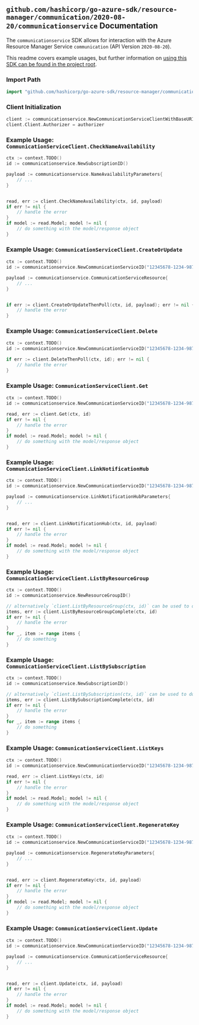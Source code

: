 
## `github.com/hashicorp/go-azure-sdk/resource-manager/communication/2020-08-20/communicationservice` Documentation

The `communicationservice` SDK allows for interaction with the Azure Resource Manager Service `communication` (API Version `2020-08-20`).

This readme covers example usages, but further information on [using this SDK can be found in the project root](https://github.com/hashicorp/go-azure-sdk/tree/main/docs).

### Import Path

```go
import "github.com/hashicorp/go-azure-sdk/resource-manager/communication/2020-08-20/communicationservice"
```


### Client Initialization

```go
client := communicationservice.NewCommunicationServiceClientWithBaseURI("https://management.azure.com")
client.Client.Authorizer = authorizer
```


### Example Usage: `CommunicationServiceClient.CheckNameAvailability`

```go
ctx := context.TODO()
id := communicationservice.NewSubscriptionID()

payload := communicationservice.NameAvailabilityParameters{
	// ...
}


read, err := client.CheckNameAvailability(ctx, id, payload)
if err != nil {
	// handle the error
}
if model := read.Model; model != nil {
	// do something with the model/response object
}
```


### Example Usage: `CommunicationServiceClient.CreateOrUpdate`

```go
ctx := context.TODO()
id := communicationservice.NewCommunicationServiceID("12345678-1234-9876-4563-123456789012", "example-resource-group", "communicationServiceValue")

payload := communicationservice.CommunicationServiceResource{
	// ...
}


if err := client.CreateOrUpdateThenPoll(ctx, id, payload); err != nil {
	// handle the error
}
```


### Example Usage: `CommunicationServiceClient.Delete`

```go
ctx := context.TODO()
id := communicationservice.NewCommunicationServiceID("12345678-1234-9876-4563-123456789012", "example-resource-group", "communicationServiceValue")

if err := client.DeleteThenPoll(ctx, id); err != nil {
	// handle the error
}
```


### Example Usage: `CommunicationServiceClient.Get`

```go
ctx := context.TODO()
id := communicationservice.NewCommunicationServiceID("12345678-1234-9876-4563-123456789012", "example-resource-group", "communicationServiceValue")

read, err := client.Get(ctx, id)
if err != nil {
	// handle the error
}
if model := read.Model; model != nil {
	// do something with the model/response object
}
```


### Example Usage: `CommunicationServiceClient.LinkNotificationHub`

```go
ctx := context.TODO()
id := communicationservice.NewCommunicationServiceID("12345678-1234-9876-4563-123456789012", "example-resource-group", "communicationServiceValue")

payload := communicationservice.LinkNotificationHubParameters{
	// ...
}


read, err := client.LinkNotificationHub(ctx, id, payload)
if err != nil {
	// handle the error
}
if model := read.Model; model != nil {
	// do something with the model/response object
}
```


### Example Usage: `CommunicationServiceClient.ListByResourceGroup`

```go
ctx := context.TODO()
id := communicationservice.NewResourceGroupID()

// alternatively `client.ListByResourceGroup(ctx, id)` can be used to do batched pagination
items, err := client.ListByResourceGroupComplete(ctx, id)
if err != nil {
	// handle the error
}
for _, item := range items {
	// do something
}
```


### Example Usage: `CommunicationServiceClient.ListBySubscription`

```go
ctx := context.TODO()
id := communicationservice.NewSubscriptionID()

// alternatively `client.ListBySubscription(ctx, id)` can be used to do batched pagination
items, err := client.ListBySubscriptionComplete(ctx, id)
if err != nil {
	// handle the error
}
for _, item := range items {
	// do something
}
```


### Example Usage: `CommunicationServiceClient.ListKeys`

```go
ctx := context.TODO()
id := communicationservice.NewCommunicationServiceID("12345678-1234-9876-4563-123456789012", "example-resource-group", "communicationServiceValue")

read, err := client.ListKeys(ctx, id)
if err != nil {
	// handle the error
}
if model := read.Model; model != nil {
	// do something with the model/response object
}
```


### Example Usage: `CommunicationServiceClient.RegenerateKey`

```go
ctx := context.TODO()
id := communicationservice.NewCommunicationServiceID("12345678-1234-9876-4563-123456789012", "example-resource-group", "communicationServiceValue")

payload := communicationservice.RegenerateKeyParameters{
	// ...
}


read, err := client.RegenerateKey(ctx, id, payload)
if err != nil {
	// handle the error
}
if model := read.Model; model != nil {
	// do something with the model/response object
}
```


### Example Usage: `CommunicationServiceClient.Update`

```go
ctx := context.TODO()
id := communicationservice.NewCommunicationServiceID("12345678-1234-9876-4563-123456789012", "example-resource-group", "communicationServiceValue")

payload := communicationservice.CommunicationServiceResource{
	// ...
}


read, err := client.Update(ctx, id, payload)
if err != nil {
	// handle the error
}
if model := read.Model; model != nil {
	// do something with the model/response object
}
```
